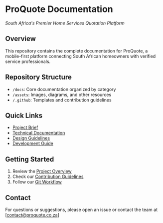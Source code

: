 # ProQuote Documentation
*South Africa's Premier Home Services Quotation Platform*

## Overview
This repository contains the complete documentation for ProQuote, a mobile-first platform connecting South African homeowners with verified service professionals.

## Repository Structure
- `/docs`: Core documentation organized by category
- `/assets`: Images, diagrams, and other resources
- `/.github`: Templates and contribution guidelines

## Quick Links
- [Project Brief](./docs/1-project-overview/project-brief.md)
- [Technical Documentation](./docs/3-technical-specs/architecture.md)
- [Design Guidelines](./docs/4-design/design-system.md)
- [Development Guide](./docs/6-development/coding-standards.md)

## Getting Started
1. Review the [Project Overview](./docs/1-project-overview/executive-summary.md)
2. Check our [Contribution Guidelines](./.github/CONTRIBUTING.md)
3. Follow our [Git Workflow](./docs/6-development/git-workflow.md)

## Contact
For questions or suggestions, please open an issue or contact the team at [contact@proquote.co.za] 
